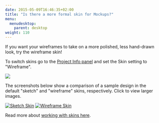 ```yaml
---
date: 2015-05-09T16:46:35+02:00
title: "Is there a more formal skin for Mockups?"
menu:
  menudesktop:
    parent: desktop
weight: 110
---
```

If you want your wireframes to take on a more polished, less hand-drawn look, try the wireframe skin!

To switch skins go to the [Project Info panel](https://docs.balsamiq.com/desktop/projectinfo/) and set the Skin setting to "Wireframe".

![ ](https://media.balsamiq.com/img/support/docs/m4d/b3/skin-switcher.png)

The screenshots below show a comparison of a sample design in the default "sketch" and "wireframe" skins, respectively. Click to view larger images.

[![Sketch Skin](https://media.balsamiq.com/img/support/prodfaqs/search-sketchy.png)](https://media.balsamiq.com/img/support/prodfaqs/search-sketchy.png) [![Wireframe Skin](https://media.balsamiq.com/img/support/prodfaqs/search-wireframe.png)](https://media.balsamiq.com/img/support/prodfaqs/search-wireframe.png)

Read more about [working with skins here](https://docs.balsamiq.com/desktop/skins/).
